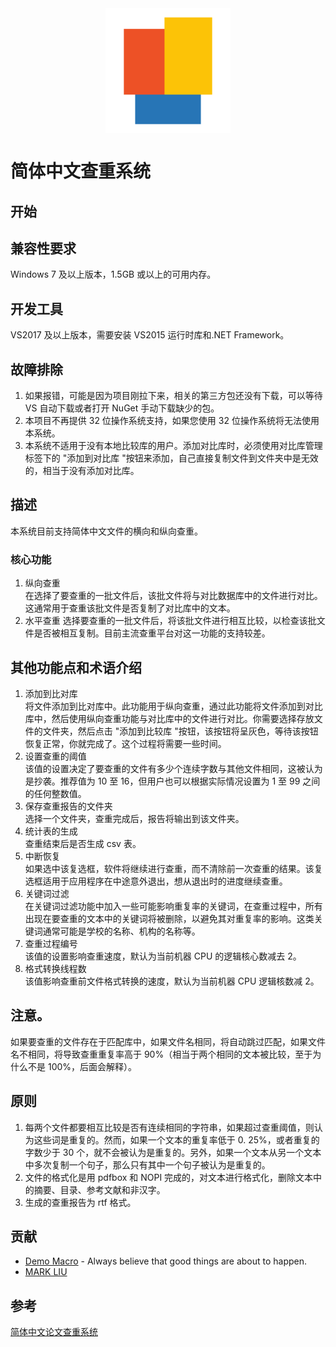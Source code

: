 ﻿<center>
<img src="./resources/paper_checking_system.png" width="200" height="200" alt="简体中文查重系统" align=center />
</center>

# 简体中文查重系统

## 开始

## 兼容性要求

Windows 7 及以上版本，1.5GB 或以上的可用内存。

## 开发工具

VS2017 及以上版本，需要安装 VS2015 运行时库和.NET Framework。

## 故障排除

1. 如果报错，可能是因为项目刚拉下来，相关的第三方包还没有下载，可以等待 VS 自动下载或者打开 NuGet 手动下载缺少的包。
2. 本项目不再提供 32 位操作系统支持，如果您使用 32 位操作系统将无法使用本系统。
3. 本系统不适用于没有本地比较库的用户。添加对比库时，必须使用对比库管理标签下的 "添加到对比库 "按钮来添加，自己直接复制文件到文件夹中是无效的，相当于没有添加对比库。

## 描述

本系统目前支持简体中文文件的横向和纵向查重。

### 核心功能

1. 纵向查重  
   在选择了要查重的一批文件后，该批文件将与对比数据库中的文件进行对比。这通常用于查重该批文件是否复制了对比库中的文本。
2. 水平查重
   选择要查重的一批文件后，将该批文件进行相互比较，以检查该批文件是否被相互复制。目前主流查重平台对这一功能的支持较差。

## 其他功能点和术语介绍

1. 添加到比对库  
   将文件添加到比对库中。此功能用于纵向查重，通过此功能将文件添加到对比库中，然后使用纵向查重功能与对比库中的文件进行对比。你需要选择存放文件的文件夹，然后点击 "添加到比较库 "按钮，该按钮将呈灰色，等待该按钮恢复正常，你就完成了。这个过程将需要一些时间。
2. 设置查重的阈值  
   该值的设置决定了要查重的文件有多少个连续字数与其他文件相同，这被认为是抄袭。推荐值为 10 至 16，但用户也可以根据实际情况设置为 1 至 99 之间的任何整数值。
3. 保存查重报告的文件夹  
   选择一个文件夹，查重完成后，报告将输出到该文件夹。
4. 统计表的生成  
   查重结束后是否生成 csv 表。
5. 中断恢复  
   如果选中该复选框，软件将继续进行查重，而不清除前一次查重的结果。该复选框适用于应用程序在中途意外退出，想从退出时的进度继续查重。
6. 关键词过滤  
   在关键词过滤功能中加入一些可能影响重复率的关键词，在查重过程中，所有出现在要查重的文本中的关键词将被删除，以避免其对重复率的影响。这类关键词通常可能是学校的名称、机构的名称等。
7. 查重过程编号  
   该值的设置影响查重速度，默认为当前机器 CPU 的逻辑核心数减去 2。
8. 格式转换线程数  
   该值影响查重前文件格式转换的速度，默认为当前机器 CPU 逻辑核数减 2。

## 注意。

如果要查重的文件存在于匹配库中，如果文件名相同，将自动跳过匹配，如果文件名不相同，将导致查重重复率高于 90%（相当于两个相同的文本被比较，至于为什么不是 100%，后面会解释）。

## 原则

1. 每两个文件都要相互比较是否有连续相同的字符串，如果超过查重阈值，则认为这些词是重复的。然而，如果一个文本的重复率低于 0. 25%，或者重复的字数少于 30 个，就不会被认为是重复的。另外，如果一个文本从另一个文本中多次复制一个句子，那么只有其中一个句子被认为是重复的。
2. 文件的格式化是用 pdfbox 和 NOPI 完成的，对文本进行格式化，删除文本中的摘要、目录、参考文献和非汉字。
3. 生成的查重报告为 rtf 格式。

## 贡献

- [Demo Macro](https://github.com/DemoMacro) - Always believe that good things are about to happen.
- [MARK LIU](https://github.com/tianlian0)

## 参考

[简体中文论文查重系统](https://github.com/tianlian0/paper_checking_system)
